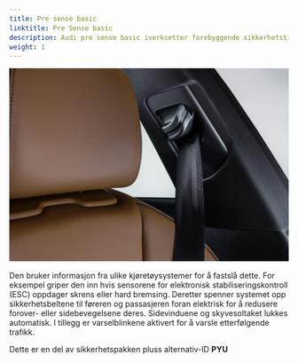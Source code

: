 ```yaml
---
title: Pre sense basic
linktitle: Pre Sense basic
description: Audi pre sense basic iverksetter forebyggende sikkerhetstiltak for passasjerer så snart den oppdager en kritisk kjøretilstand.
weight: 1
---
```


![Audi pre sense basic](presensebasic.jpg "Så snart Audi pre sense basic gjenkjenner en kritisk kjøretilstand, spenner systemet opp sikkerhetsbeltene til sjåføren og passasjeren foran." )

Den bruker informasjon fra ulike kjøretøysystemer for å fastslå dette. For eksempel griper den inn hvis sensorene for elektronisk stabiliseringskontroll (ESC) oppdager skrens eller hard bremsing. Deretter spenner systemet opp sikkerhetsbeltene til føreren og passasjeren foran elektrisk for å redusere forover- eller sidebevegelsene deres. Sidevinduene og skyvesoltaket lukkes automatisk. I tillegg er varselblinkene aktivert for å varsle etterfølgende trafikk.

Dette er en del av sikkerhetspakken pluss alternativ-ID **PYU**